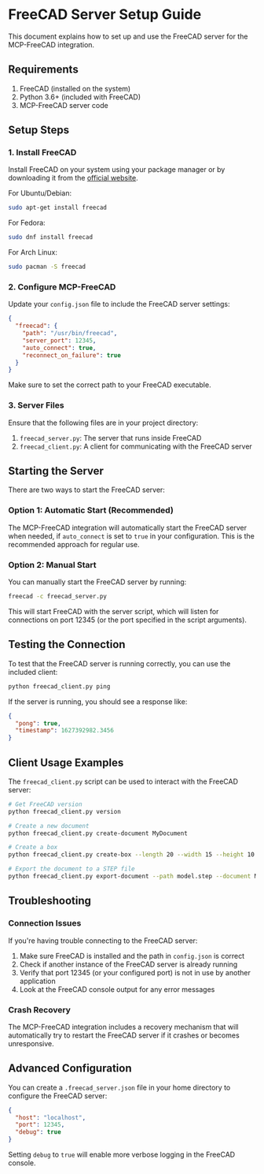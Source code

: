 # FreeCAD Server Setup Guide

This document explains how to set up and use the FreeCAD server for the MCP-FreeCAD integration.

## Requirements

1. FreeCAD (installed on the system)
2. Python 3.6+ (included with FreeCAD)
3. MCP-FreeCAD server code

## Setup Steps

### 1. Install FreeCAD

Install FreeCAD on your system using your package manager or by downloading it from the [official website](https://www.freecad.org/downloads.php).

For Ubuntu/Debian:
```bash
sudo apt-get install freecad
```

For Fedora:
```bash
sudo dnf install freecad
```

For Arch Linux:
```bash
sudo pacman -S freecad
```

### 2. Configure MCP-FreeCAD

Update your `config.json` file to include the FreeCAD server settings:

```json
{
  "freecad": {
    "path": "/usr/bin/freecad",
    "server_port": 12345,
    "auto_connect": true,
    "reconnect_on_failure": true
  }
}
```

Make sure to set the correct path to your FreeCAD executable.

### 3. Server Files

Ensure that the following files are in your project directory:

1. `freecad_server.py`: The server that runs inside FreeCAD
2. `freecad_client.py`: A client for communicating with the FreeCAD server

## Starting the Server

There are two ways to start the FreeCAD server:

### Option 1: Automatic Start (Recommended)

The MCP-FreeCAD integration will automatically start the FreeCAD server when needed, if `auto_connect` is set to `true` in your configuration. This is the recommended approach for regular use.

### Option 2: Manual Start

You can manually start the FreeCAD server by running:

```bash
freecad -c freecad_server.py
```

This will start FreeCAD with the server script, which will listen for connections on port 12345 (or the port specified in the script arguments).

## Testing the Connection

To test that the FreeCAD server is running correctly, you can use the included client:

```bash
python freecad_client.py ping
```

If the server is running, you should see a response like:

```json
{
  "pong": true,
  "timestamp": 1627392982.3456
}
```

## Client Usage Examples

The `freecad_client.py` script can be used to interact with the FreeCAD server:

```bash
# Get FreeCAD version
python freecad_client.py version

# Create a new document
python freecad_client.py create-document MyDocument

# Create a box
python freecad_client.py create-box --length 20 --width 15 --height 10 --document MyDocument

# Export the document to a STEP file
python freecad_client.py export-document --path model.step --document MyDocument
```

## Troubleshooting

### Connection Issues

If you're having trouble connecting to the FreeCAD server:

1. Make sure FreeCAD is installed and the path in `config.json` is correct
2. Check if another instance of the FreeCAD server is already running
3. Verify that port 12345 (or your configured port) is not in use by another application
4. Look at the FreeCAD console output for any error messages

### Crash Recovery

The MCP-FreeCAD integration includes a recovery mechanism that will automatically try to restart the FreeCAD server if it crashes or becomes unresponsive.

## Advanced Configuration

You can create a `.freecad_server.json` file in your home directory to configure the FreeCAD server:

```json
{
  "host": "localhost",
  "port": 12345,
  "debug": true
}
```

Setting `debug` to `true` will enable more verbose logging in the FreeCAD console. 